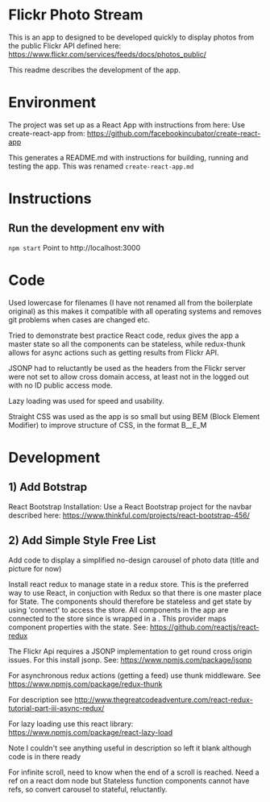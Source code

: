 # Flickr Photo Stream

This is an app to designed to be developed quickly to display photos from the public Flickr API defined here: 
https://www.flickr.com/services/feeds/docs/photos_public/

This readme describes the development of the app.

# Environment

The project was set up as a React App with instructions from here:
Use create-react-app from:
https://github.com/facebookincubator/create-react-app

This generates a README.md with instructions for building, running and testing the app. This 
was renamed `create-react-app.md`

# Instructions

## Run the development env with
`npm start`
Point to http://localhost:3000


# Code
Used lowercase for filenames (I have not renamed all from the boilerplate original) as this makes it compatible with 
all operating systems and removes git problems when cases are changed etc.

Tried to demonstrate best practice React code, redux gives the app a master state so all the components can be stateless,
while redux-thunk allows for async actions such as getting results from Flickr API.

JSONP had to reluctantly be used as the headers from the Flickr server were not set to allow cross domain access, at least not
in the logged out with no ID public access mode.

Lazy loading was used for speed and usability.

Straight CSS was used as the app is so small but using BEM (Block Element Modifier) to improve structure of CSS,
in the format B__E_M 
  

# Development

## 1) Add Botstrap
React Bootstrap Installation: 
Use a React Bootstrap project for the navbar described here:
https://www.thinkful.com/projects/react-bootstrap-456/

## 2) Add Simple Style Free List
Add code to display a simplified no-design carousel of photo data (title and picture for now)  

Install react redux to manage state in a redux store. This is the preferred way to use React,
in conjuction with Redux so that there is one master place for State. The components should therefore
be stateless and get state by using 'connect' to access the store. 
All components in the app are connected to the store since <App> is wrapped in a <Provider>.
This provider maps component properties with the state.
See:
https://github.com/reactjs/react-redux

The Flickr Api requires a JSONP implementation to get round cross origin issues.
For this install jsonp. 
See:
https://www.npmjs.com/package/jsonp

For asynchronous redux actions (getting a feed) use thunk middleware. See
https://www.npmjs.com/package/redux-thunk

For description see 
http://www.thegreatcodeadventure.com/react-redux-tutorial-part-iii-async-redux/

For lazy loading use this react library:
https://www.npmjs.com/package/react-lazy-load

Note I couldn't see anything useful in description so left it blank although code is in there ready

For infinite scroll, need to know when the end of a scroll is reached.
Need a ref on a react dom node but Stateless function components cannot have refs, so
convert carousel to stateful, reluctantly.

